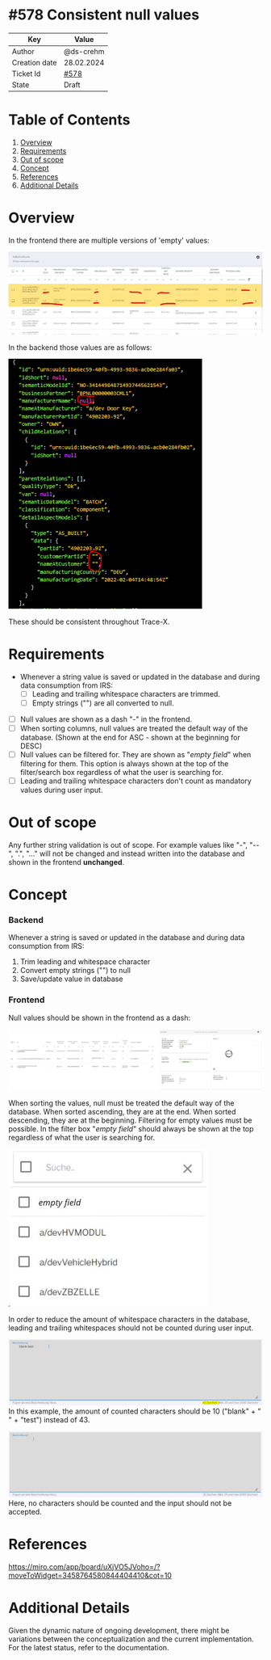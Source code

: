 # #578 Consistent null values

| Key           | Value                                                                    |
|---------------|--------------------------------------------------------------------------|
| Author        | @ds-crehm                                                                |
| Creation date | 28.02.2024                                                               |
| Ticket Id     | [#578](https://github.com/eclipse-tractusx/traceability-foss/issues/578) |
| State         | Draft                                                                    |

# Table of Contents
1. [Overview](#overview)
2. [Requirements](#requirements)
3. [Out of scope](#out-of-scope)
4. [Concept](#concept)
5. [References](#references)
6. [Additional Details](#additional-details)


# Overview
In the frontend there are multiple versions of 'empty' values:

![example-values-frontend.png](example-values-frontend.png)

In the backend those values are as follows:

![example-values-backend.png](example-values-backend.png)

These should be consistent throughout Trace-X.

# Requirements
- Whenever a string value is saved or updated in the database and during data consumption from IRS:
    - [ ] Leading and trailing whitespace characters are trimmed.
    - [ ] Empty strings ("") are all converted to null.
- [ ] Null values are shown as a dash "-" in the frontend.
- [ ] When sorting columns, null values are treated the default way of the database. (Shown at the end for ASC - shown at the beginning for DESC)
- [ ] Null values can be filtered for. They are shown as "*empty field*" when filtering for them. This option is always shown at the top of the filter/search box regardless of what the user is searching for.
- [ ] Leading and trailing whitespace characters don't count as mandatory values during user input.

# Out of scope
Any further string validation is out of scope. For example values like "-", "--", ".", "..." will not be changed and instead written into the database and shown in the frontend **unchanged**.

# Concept
### Backend
Whenever a string is saved or updated in the database and during data consumption from IRS:
1. Trim leading and whitespace character
2. Convert empty strings ("") to null
3. Save/update value in database

### Frontend
Null values should be shown in the frontend as a dash:

![null-value-display.png](null-value-display.png)

When sorting the values, null must be treated the default way of the database. When sorted ascending, they are at the end. When sorted descending, they are at the beginning.
Filtering for empty values must be possible. In the filter box "*empty field*" should always be shown at the top regardless of what the user is searching for.

![null-value-filter.png](null-value-filter.png)

In order to reduce the amount of whitespace characters in the database, leading and trailing whitespaces should not be counted during user input.

![null-value-input-leading-and-trailing.png](null-value-input-leading-and-trailing.png)
In this example, the amount of counted characters should be 10 ("blank" + " " + "test") instead of 43.

![null-value-input-only-spaces.png](null-value-input-only-spaces.png)
Here, no characters should be counted and the input should not be accepted.

# References
https://miro.com/app/board/uXjVO5JVoho=/?moveToWidget=3458764580844404410&cot=10

# Additional Details
Given the dynamic nature of ongoing development, there might be variations between the conceptualization and the current implementation. For the latest status, refer to the documentation.
